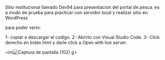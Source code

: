 Sitio institucional llamado Dev94 para presentacion del portal de pesca. es a modo de prueba para practicar con servidor local y realizar sitio en WordPress

para poder verlo: 

1- copiar o descargar el codigo.
2- Abrirlo con Visual Studio Code.
3- Click derecho en Index.html y darle click a Open with live server. 


<im![Captura de pantalla (102)](https://user-images.githubusercontent.com/101483356/200140791-a0d1e192-c18c-4175-acee-79e1cf879a4f.png)
g>
